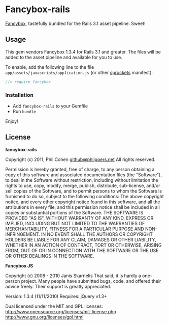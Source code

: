 # Fancybox-rails

[Fancybox](http://fancybox.net/), tastefully bundled for the Rails 3.1 asset pipeline. Sweet!


## Usage

This gem vendors Fancybox 1.3.4 for Rails 3.1 and greater. The files will be added to the asset pipeline and available for you to use.

To enable, add the following line to the file `app/assets/javascripts/application.js` (or other [sprockets](https://github.com/sstephenson/sprockets) manifest):

``` javascript
//= require fancybox
```


### Installation

* Add `fancybox-rails` to your Gemfile
* Run `bundle`

Enjoy!


## License

**fancybox-rails**

Copyright (c) 2011, Phil Cohen github@phlippers.net All rights reserved.

Permission is hereby granted, free of charge, to any person obtaining a copy of this software and associated documentation files (the "Software"), to deal in the Software without restriction, including without limitation the rights to use, copy, modify, merge, publish, distribute, sub-license, and/or sell copies of the Software, and to permit persons to whom the Software is furnished to do so, subject to the following conditions:
The above copyright notice, and every other copyright notice found in this software, and all the attributions in every file, and this permission notice shall be included in all copies or substantial portions of the Software.
THE SOFTWARE IS PROVIDED "AS IS", WITHOUT WARRANTY OF ANY KIND, EXPRESS OR IMPLIED, INCLUDING BUT NOT LIMITED TO THE WARRANTIES OF MERCHANTABILITY, FITNESS FOR A PARTICULAR PURPOSE AND NON-INFRINGEMENT. IN NO EVENT SHALL THE AUTHORS OR COPYRIGHT HOLDERS BE LIABLE FOR ANY CLAIM, DAMAGES OR OTHER LIABILITY, WHETHER IN AN ACTION OF CONTRACT, TORT OR OTHERWISE, ARISING FROM, OUT OF OR IN CONNECTION WITH THE SOFTWARE OR THE USE OR OTHER DEALINGS IN THE SOFTWARE.

**Fancybox JS**

Copyright (c) 2008 - 2010 Janis Skarnelis
That said, it is hardly a one-person project. Many people have submitted bugs, code, and offered their advice freely. Their support is greatly appreciated.

Version: 1.3.4 (11/11/2010)
Requires: jQuery v1.3+

Dual licensed under the MIT and GPL licenses:
  http://www.opensource.org/licenses/mit-license.php
  http://www.gnu.org/licenses/gpl.html

